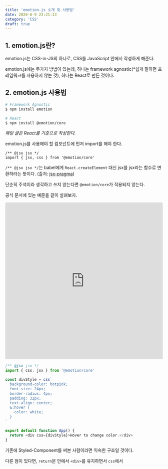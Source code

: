 ```yaml
---
title: 'emotion.js 소개 및 사용법'
date: 2020-6-9 23:21:13
category: 'CSS'
draft: true
---
```


## 1. emotion.js란?

emotion.js는 CSS-in-JS의 하나로, CSS를 JavaScript 안에서 작성하게 해준다.

emotion.js에는 두가지 방법이 있는데, 하나는 framework agnostic<span style="font-size: 14px;">(\*쉽게 말하면 프레임워크를 사용하지 않는 것)</span>, 하나는 React로 만든 것이다.

## 2. emotion.js 사용법

```sh
# Framework Agnostic
$ npm install emotion

# React
$ npm install @emotion/core
```

_해당 글은 React를 기준으로 작성한다._

emotion.js를 사용해야 할 컴포넌트에 먼저 import를 해야 한다.

```js{1}
/** @jsx jsx */
import { jsx, css } from '@emotion/core'
```

`/** @jsx jsx */`는 babel에게 `React.createElement` 대신 jsx를 jsx라는 함수로 변환하라는 뜻이다. <span style="font-size: 14px;">(출처: [jsx-pragma](https://emotion.sh/docs/css-prop#jsx-pragma))</span>

단순히 주석이라 생각하고 쓰지 않는다면 `@emotion/core`가 적용되지 않는다.

공식 문서에 있는 예문을 같이 살펴보자.

<iframe
     src="https://codesandbox.io/embed/emotionjs-intro-1ysvo?fontsize=14&hidenavigation=1&theme=dark"
     style="width:100%; height:500px; border:0; border-radius: 4px; overflow:hidden;"
     title="emotion.js intro"
     allow="accelerometer; ambient-light-sensor; camera; encrypted-media; geolocation; gyroscope; hid; microphone; midi; payment; usb; vr; xr-spatial-tracking"
     sandbox="allow-autoplay allow-forms allow-modals allow-popups allow-presentation allow-same-origin allow-scripts"
></iframe>

```js
/** @jsx jsx */
import { css, jsx } from '@emotion/core'

const divStyle = css`
  background-color: hotpink;
  font-size: 24px;
  border-radius: 4px;
  padding: 32px;
  text-align: center;
  &:hover {
    color: white;
  }
`

export default function App() {
  return <div css={divStyle}>Hover to change color.</div>
}
```

기존에 Styled-Component를 써본 사람이라면 익숙한 구조일 것이다.

다른 점이 있다면, `return`문 안에서 `<div>`를 유지하면서 `css`에서
